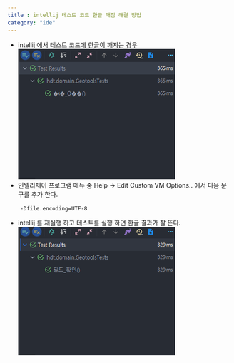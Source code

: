 ```yaml
---
title : intellij 테스트 코드 한글 깨짐 해결 방법
category: "ide"
---
```


- intellij 에서 테스트 코드에 한글이 깨지는 경우
![before](./before.png)
- 인텔리제이 프로그램 메뉴 중 Help -> Edit Custom VM Options.. 에서 다음 문구를 추가 한다.
~~~ properties
    -Dfile.encoding=UTF-8
~~~
- intellij 를 재실행 하고 테스트를 실행 하면 한글 결과가 잘 뜬다.
![after](./after.png)


